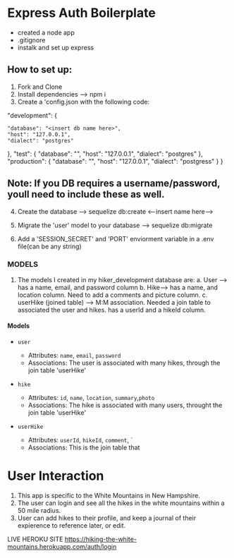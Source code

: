 # Express Auth Boilerplate


* created a node app
* .gitignore
* instalk and set up express


## How to set up:
1. Fork and Clone
2. Install dependencies --> npm i 
3. Create a 'config.json with the following code:

  "development": {
    
    "database": "<insert db name here>",
    "host": "127.0.0.1",
    "dialect": "postgres"
  },
  "test": {
    "database": "<insert db name here>",
    "host": "127.0.0.1",
    "dialect": "postgres"
  },
  "production": {
    "database": "<insert db name here>",
    "host": "127.0.0.1",
    "dialect": "postgress"
  }
}
## Note: If you DB requires a username/password, youll need to include these as well. 

4. Create the database --> sequelize db:create <--insert name here-->

5. Migrate the 'user' model to your database --> sequelize db:migrate

6. Add a 'SESSION_SECRET' and 'PORT' enviorment variable in a .env file(can be any string)

### MODELS

1. The models I created in my hiker_development database are:
  a. User --> has a name, email, and password column
  b. Hike--> has a name, and location column. Need to add a comments and picture column. 
  c. userHike (joined table) --> M:M association. Needed a join table to associated the user and hikes. has a userId and a hikeId column. 
  #### Models
  
  * `user`
    * Attributes: `name`, `email`, `password`
    * Associations:  The user is associated with many hikes, through the join table 'userHike'
    
  * `hike`
    * Attributes: `id`, `name`, `location`, `summary`,`photo`
    * Associations: The hike is associated with many users, throught the join table 
    'userHike'
   
  * `userHike`
    * Attributes: `userId`, `hikeId`, `comment`, `
    * Associations: This is the join table that 


# User Interaction

1. This app is specific to the White Mountains in New Hampshire.
2. The user can login and see all the hikes in the white mountains within a 50 mile radius. 
3. User can add hikes to their profile, and keep a journal of their expierence to reference later, or edit. 

LIVE HEROKU SITE
https://hiking-the-white-mountains.herokuapp.com/auth/login